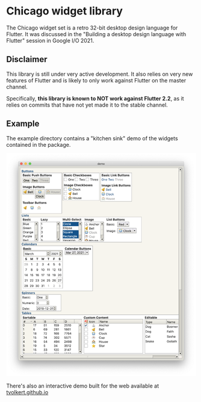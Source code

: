 # Chicago widget library

The Chicago widget set is a retro 32-bit desktop design language for Flutter.
It was discussed in the "Building a desktop design language with Flutter"
session in Google I/O 2021.

## Disclaimer

This library is still under very active development. It also relies on very new
features of Flutter and is likely to only work against Flutter on the master
channel.

Specifically, **this library is known to NOT work against Flutter 2.2**, as it
relies on commits that have not yet made it to the stable channel.

## Example

The example directory contains a "kitchen sink" demo of the widgets contained in
the package.

![Demo screenshot][]

There's also an interactive demo built for the web available at
[tvolkert.github.io](https://tvolkert.github.io/#/)

[Demo screenshot]: https://raw.githubusercontent.com/tvolkert/assets/master/chicago/screenshot.png
